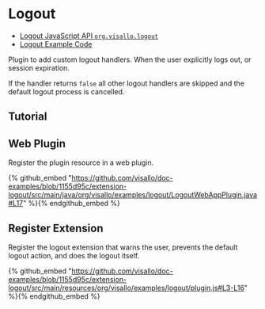 # Logout

* [Logout JavaScript API `org.visallo.logout`](../../../javascript/org.visallo.logout.html)
* [Logout Example Code](https://github.com/visallo/doc-examples/tree/master/extension-logout)

Plugin to add custom logout handlers. When the user explicitly logs out, or session expiration.

If the handler returns `false` all other logout handlers are skipped and the default logout process is cancelled.

## Tutorial

## Web Plugin

Register the plugin resource in a web plugin.

{% github_embed "https://github.com/visallo/doc-examples/blob/1155d95c/extension-logout/src/main/java/org/visallo/examples/logout/LogoutWebAppPlugin.java#L17" %}{% endgithub_embed %}

## Register Extension

Register the logout extension that warns the user, prevents the default logout action, and does the logout itself.

{% github_embed "https://github.com/visallo/doc-examples/blob/1155d95c/extension-logout/src/main/resources/org/visallo/examples/logout/plugin.js#L3-L16" %}{% endgithub_embed %}
